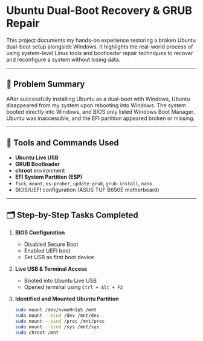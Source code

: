 # Ubuntu Dual-Boot Recovery & GRUB Repair

This project documents my hands-on experience restoring a broken Ubuntu dual-boot setup alongside Windows. It highlights the real-world process of using system-level Linux tools and bootloader repair techniques to recover and reconfigure a system without losing data.

---

## 🔧 Problem Summary

After successfully installing Ubuntu as a dual-boot with Windows, Ubuntu disappeared from my system upon rebooting into Windows. The system booted directly into Windows, and BIOS only listed Windows Boot Manager. Ubuntu was inaccessible, and the EFI partition appeared broken or missing.

---

## 🧰 Tools and Commands Used

- **Ubuntu Live USB**
- **GRUB Bootloader**
- **chroot** environment
- **EFI System Partition (ESP)**
- `fsck`, `mount`, `os-prober`, `update-grub`, `grub-install`, `nano`
- BIOS/UEFI configuration (ASUS TUF B650E motherboard)

---

## 🗂️ Step-by-Step Tasks Completed

1. **BIOS Configuration**
   - Disabled Secure Boot
   - Enabled UEFI boot
   - Set USB as first boot device

2. **Live USB & Terminal Access**
   - Booted into Ubuntu Live USB
   - Opened terminal using `Ctrl + Alt + F2`

3. **Identified and Mounted Ubuntu Partition**
   ```bash
   sudo mount /dev/nvme0n1p5 /mnt
   sudo mount --bind /dev /mnt/dev
   sudo mount --bind /proc /mnt/proc
   sudo mount --bind /sys /mnt/sys
   sudo chroot /mnt

